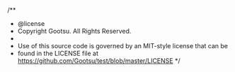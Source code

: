 /**
 * @license
 * Copyright Gootsu. All Rights Reserved.
 *
 * Use of this source code is governed by an MIT-style license that can be
 * found in the LICENSE file at https://github.com/Gootsu/test/blob/master/LICENSE 
 */

